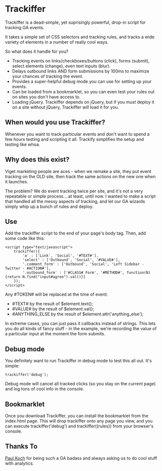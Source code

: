 # Trackiffer

Trackiffer is a dead-simple, yet suprisingly powerful, drop-in script for tracking GA events.

It takes a simple set of CSS selectors and tracking rules, and tracks a wide variety of elements in a number of really cool ways.

So what does it handle for you? 

- Tracking events on links/checkboxes/buttons (click), forms (submit), select elements (change), even text inputs (blur).
- Delays outbound links AND form submissions by 100ms to maximize your chances of tracking the event.
- Provides a super-helpful debug mode you can use for setting up your events.
- Can be loaded from a bookmarklet, so you can even test your rules out on sites you don't have access to.
- Loading jQuery. Trackiffer depends on jQuery, but if you _must_ deploy it on a site without jQuery, Trackiffer will load it for you.

## When would you use Trackiffer?

Whenever you want to track particular events and don't want to spend a few hours testing and scripting it all. Trackify simplifies the setup and testing like whoa.

## Why does this exist?

Viget marketing people are aces - when we remake a site, they put event tracking on the OLD site, then track the same actions on the new one when it launches.

The problem? We do event tracking twice per site, and it's not a very repeatable or simple process....at least, until now. 
I wanted to make a script that handled all the messy aspects of tracking, and let our GA wizards simply whip up a bunch of rules and deploy.

## Use

Add the trackiffer script to the end of your page's body tag. Then, add some code like this:

	<script type="text/javascript">
		trackiffer({
			'a' : ['Link', 'Social', '#TEXT#'],
			'select' : ['Outbound', 'Social', '#VALUE#'],
			'.comment_form' : ['Outbound', 'Social', 'Left Sidebar - Twitter - #ACTION#'],
			'.outbound_form' : ['#CLASS# Form', '#METHOD#', function(N){return N.find("input#agree").val()}]
		});
	</script>
	
Any #TOKEN# will be replaced at the time of event:

- #TEXT# by the result of $element.text();
- #VALUE# by the result of $element.val();
- #ANYTHING_ELSE by the result of $element.attr('anything_else');

In extreme cases, you can just pass it callbacks instead of strings. This lets you do all kinds of fancy stuff - 
in the example, we're recording the value of a particular input at the moment the form submits.

## Debug mode

You definitely want to run Trackiffer in debug mode to test this all out. It's simple:  

	trackiffer('debug');

Debug mode will cancel all tracked clicks (so you stay on the current page) and log tons of cool info in the console.
	
## Bookmarklet

Once you download Trackiffer, you can install the bookmarklet from the index.html page. This will drop trackiffer onto any page you view, and you can execute trackiffer('debug') and trackiffer({rules}) from your browser's console.

## Thanks To

[Paul Koch](http://www.viget.com/about/team/pkoch/) for being such a GA badass and always asking us to do cool stuff with analytics.
